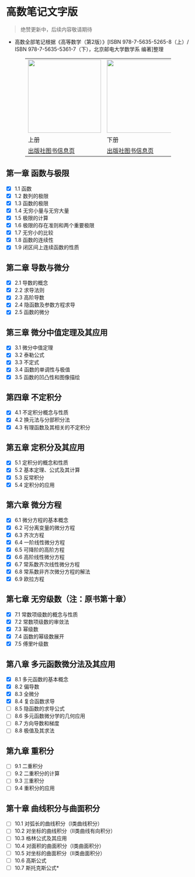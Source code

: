 # 高数笔记文字版
> 绝赞更新中，后续内容敬请期待
* 高数全部笔记根据《高等数学（第2版）》[ISBN 978-7-5635-5265-8（上）/ ISBN 978-7-5635-5361-7（下），北京邮电大学数学系 编著]整理

<div style="text-align:center;margin:auto;width:400px;">
<table>
<tr>
<td><img src="./assets/README.assets/上.jpg" height="200"/></td>
<td><img src="./assets/README.assets/下.jpg" height="200"/></td>
</tr>
<tr>
<td>上册</td>
<td>下册</td>
</tr>
<tr>
<td><a href="http://www.buptpress.com/StaticPage/bookcontent_AB4DC9E1A7020968.html" target="_blank">出版社图书信息页</a></td>
<td><a href="http://www.buptpress.com/StaticPage/bookcontent_2DA433330E832D01.html" target="_blank">出版社图书信息页</a></td>
</tr>
</table>
</div>

## 第一章 函数与极限
- [x] 1.1 函数
- [x] 1.2 数列的极限
- [x] 1.3 函数的极限
- [x] 1.4 无穷小量与无穷大量
- [x] 1.5 极限的计算
- [x] 1.6 极限的存在准则和两个重要极限
- [x] 1.7 无穷小的比较
- [x] 1.8 函数的连续性
- [x] 1.9 闭区间上连续函数的性质
## 第二章 导数与微分
- [x] 2.1 导数的概念
- [x] 2.2 求导法则
- [x] 2.3 高阶导数
- [x] 2.4 隐函数及参数方程求导
- [x] 2.5 函数的微分
## 第三章 微分中值定理及其应用
- [x] 3.1 微分中值定理
- [x] 3.2 泰勒公式
- [x] 3.3 不定式
- [x] 3.4 函数的单调性与极值
- [x] 3.5 函数的凹凸性和图像描绘
## 第四章 不定积分
- [x] 4.1 不定积分概念与性质
- [x] 4.2 换元法与分部积分法
- [x] 4.3 有理函数及其相关的不定积分
## 第五章 定积分及其应用
- [x] 5.1 定积分的概念和性质
- [x] 5.2 基本定理、公式及其计算
- [x] 5.3 反常积分
- [x] 5.4 定积分的应用
## 第六章 微分方程
- [x] 6.1 微分方程的基本概念
- [x] 6.2 可分离变量的微分方程
- [x] 6.3 齐次方程
- [x] 6.4 一阶线性微分方程
- [x] 6.5 可降阶的高阶方程
- [x] 6.6 高阶线性微分方程
- [x] 6.7 常系数齐次线性微分方程
- [x] 6.8 常系数非齐次微分方程的解法
- [x] 6.9 欧拉方程
## 第七章 无穷级数（注：原书第十章）
- [x] 7.1 常数项级数的概念与性质
- [x] 7.2 常数项级数的审敛法
- [x] 7.3 幂级数
- [x] 7.4 函数的幂级数展开
- [x] 7.5 傅里叶级数
## 第八章 多元函数微分法及其应用
- [x] 8.1 多元函数的基本概念
- [x] 8.2 偏导数
- [x] 8.3 全微分
- [x] 8.4 复合函数求导
- [ ] 8.5 隐函数的求导公式
- [ ] 8.6 多元函数微分学的几何应用
- [ ] 8.7 方向导数和梯度
- [ ] 8.8 极值及其求法
## 第九章 重积分
- [ ] 9.1 二重积分
- [ ] 9.2 二重积分的计算
- [ ] 9.3 三重积分
- [ ] 9.4 重积分的应用
## 第十章 曲线积分与曲面积分
- [ ] 10.1 对弧长的曲线积分（I类曲线积分）
- [ ] 10.2 对坐标的曲线积分（II类曲线有向积分）
- [ ] 10.3 格林公式及其应用
- [ ] 10.4 对面积的曲面积分（I类曲面积分）
- [ ] 10.5 对坐标的曲面积分（II类曲面积分）
- [ ] 10.6 高斯公式
- [ ] 10.7 斯托克斯公式*
